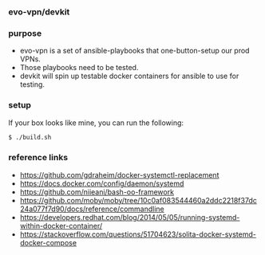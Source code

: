 
### evo-vpn/devkit

### purpose

 * evo-vpn is a set of ansible-playbooks that one-button-setup our prod VPNs. 
 * Those playbooks need to be tested.
 * devkit will spin up testable docker containers for ansible to use for testing. 

### setup

If your box looks like mine, you can run the following:

```bash
$ ./build.sh
```

### reference links

 * https://github.com/gdraheim/docker-systemctl-replacement 
 * https://docs.docker.com/config/daemon/systemd
 * https://github.com/niieani/bash-oo-framework
 * https://github.com/moby/moby/tree/10c0af083544460a2ddc2218f37dc24a077f7d90/docs/reference/commandline
 * https://developers.redhat.com/blog/2014/05/05/running-systemd-within-docker-container/
 * https://stackoverflow.com/questions/51704623/solita-docker-systemd-docker-compose
